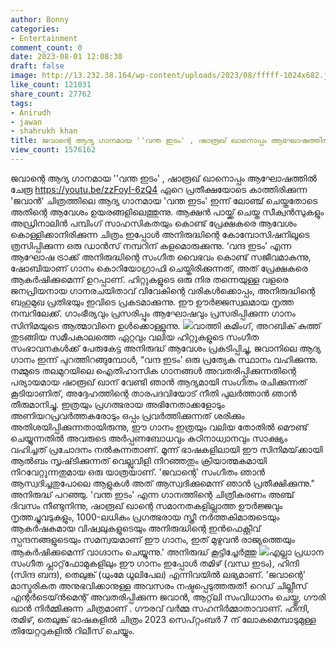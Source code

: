 ```yaml
---
author: Bonny
categories:
- Entertainment
comment_count: 0
date: 2023-08-01 12:08:30
draft: false
image: http://13.232.38.164/wp-content/uploads/2023/08/fffff-1024x682.jpg
like_count: 121031
share_count: 27762
tags:
- Anirudh
- jawan
- shahrukh khan
title: ജവാന്റെ ആദ്യ ഗാനമായ ''വന്ത ഇടം' , ഷാരൂഖ് ഖാനൊപ്പം ആഘോഷത്തിൽ ചേരൂ
view_count: 1576162
---
```


ജവാന്റെ ആദ്യ ഗാനമായ ''വന്ത ഇടം' , ഷാരൂഖ് ഖാനൊപ്പം ആഘോഷത്തിൽ ചേരൂ https://youtu.be/zzFoyI-6zQ4 ഏറെ പ്രതീക്ഷയോടെ കാത്തിരിക്കുന്ന 'ജവാൻ' ചിത്രത്തിലെ ആദ്യ ഗാനമായ 'വന്ത ഇടം' ഇന്ന് ലോഞ്ച് ചെയ്തതോടെ അതിന്റെ ആവേശം ഉയരങ്ങളിലെത്തുന്നു. ആക്ഷൻ പായ്ക്ക് ചെയ്ത സീക്വൻസുകളും അഡ്രിനാലിൻ പമ്പിംഗ് സാഹസികതയും കൊണ്ട് പ്രേക്ഷകരെ ആവേശം കൊള്ളിക്കാനിരിക്കുന്ന ചിത്രം ഇപ്പോൾ അനിരുദ്ധിന്റെ കോമ്പോസിഷനിലൂടെ ത്രസിപ്പിക്കുന്ന ഒരു ഡാൻസ് നമ്പറിന് കളമൊരുക്കുന്നു. ‘വന്ദ ഇടം’ എന്ന ആഘോഷ ട്രാക്ക് അനിരുദ്ധിന്റെ സംഗീത വൈഭവം കൊണ്ട് സജീവമാകുന്നു, ഷോബിയാണ് ഗാനം കൊറിയോഗ്രാഫി ചെയ്തിരിക്കുന്നത്, അത് പ്രേക്ഷകരെ ആകർഷിക്കുമെന്ന് ഉറപ്പാണ്. [](http://13.232.38.164/wp-content/uploads/2023/08/dqq-1qq.jpg) ഹിറ്റുകളുടെ ഒരു നിര തന്നെയുള്ള വളരെ ജനപ്രിയനായ ഗാനരചയിതാവ് വിവേകിന്റെ വരികൾക്കൊപ്പം, അനിരുദ്ധിന്റെ ബഹുമുഖ പ്രതിഭയും ഇവിടെ പ്രകടമാക്കുന്നു. ഈ ഊർജ്ജസ്വലമായ നൃത്ത നമ്പറിലേക്ക്. ഗാംഭീര്യവും പ്രസരിപ്പും ആഘോഷവും പ്രസരിപ്പിക്കുന്ന ഗാനം സിനിമയുടെ ആത്മാവിനെ ഉൾക്കൊള്ളുന്നു. [![](http://13.232.38.164/wp-content/uploads/2023/08/fffff-1024x682.jpg)](http://13.232.38.164/wp-content/uploads/2023/08/fffff.jpg)വാത്തി കമിംഗ്, അറബിക് കുത്ത് തുടങ്ങിയ സമീപകാലത്തെ ഏറ്റവും വലിയ ഹിറ്റുകളുടെ സംഗീത സംഭാവനകൾക്ക് പേരുകേട്ട അനിരുദ്ധ് ആവേശം പ്രകടിപ്പിച്ചു, ജവാനിലെ ആദ്യ ഗാനം ഇന്ന് പുറത്തിറങ്ങുമ്പോൾ, “വന്ദ ഇടം’ ഒരു പ്രത്യേക സ്ഥാനം വഹിക്കുന്നു. നമ്മുടെ തലമുറയിലെ ഐതിഹാസിക ഗാനങ്ങൾ അവതരിപ്പിക്കുന്നതിന്റെ പര്യായമായ ഷാരൂഖ് ഖാന് വേണ്ടി ഞാൻ ആദ്യമായി സംഗീതം രചിക്കുന്നത് കൂടിയാണിത്, അദ്ദേഹത്തിന്റെ താരപദവിയോട് നീതി പുലർത്താൻ ഞാൻ തീരുമാനിച്ചു. ഇത്രയും പ്രഗത്ഭരായ അഭിനേതാക്കളോടും അണിയറപ്രവർത്തകരോടും ഒപ്പം പ്രവർത്തിക്കുന്നത് ശരിക്കും അതിശയിപ്പിക്കുന്നതായിരുന്നു, ഈ ഗാനം ഇത്രയും വലിയ തോതിൽ മൌണ്ട് ചെയ്യുന്നതിൽ അവരുടെ അർപ്പണബോധവും കഠിനാധ്വാനവും സാക്ഷ്യം വഹിച്ചത് പ്രചോദനം നൽകുന്നതാണ്. മൂന്ന് ഭാഷകളിലായി ഈ സിനിമയ്‌ക്കായി ആൽബം സൃഷ്‌ടിക്കുന്നത് വെല്ലുവിളി നിറഞ്ഞതും ക്രിയാത്മകമായി നിറവേറ്റുന്നതുമായ ഒരു യാത്രയാണ്. 'ജവാന്റെ' സംഗീതം ഞാൻ ആസ്വദിച്ചതുപോലെ ആളുകൾ അത് ആസ്വദിക്കുമെന്ന് ഞാൻ പ്രതീക്ഷിക്കുന്നു." അനിരുദ്ധ് പറഞ്ഞു. 'വന്ത ഇടം' എന്ന ഗാനത്തിന്റെ ചിത്രീകരണം അഞ്ച് ദിവസം നീണ്ടുനിന്നു, ഷാരൂഖ് ഖാന്റെ സമാനതകളില്ലാത്ത ഊർജ്ജവും നൃത്തച്ചുവടുകളും, 1000-ലധികം പ്രഗത്ഭരായ സ്ത്രീ നർത്തകിമാരുടെയും ആകർഷകമായ വിഷ്വലുകളുടെയും അനിരുദ്ധിന്റെ ഇൻഫെക്റ്റീവ് സ്പന്ദനങ്ങളുടെയും സമന്വയമാണ് ഈ ഗാനം, ഇത് മുഴുവൻ രാജ്യത്തെയും ആകർഷിക്കുമെന്ന് വാഗ്ദാനം ചെയ്യുന്നു.' അനിരുദ്ധ് കൂട്ടിച്ചേർത്തു [![](https://cdn.boolokam.com/articles/2023/08/wdddd-1024x682.jpg)](https://cdn.boolokam.com/articles/2023/08/wdddd.jpg)എല്ലാ പ്രധാന സംഗീത പ്ലാറ്റ്‌ഫോമുകളിലും ഈ ഗാനം ഇപ്പോൾ തമിഴ് (വന്ധ ഇടം), ഹിന്ദി (സിന്ദ ബന്ദ), തെലുങ്ക് (ധുംമേ ധൂലിപേല) എന്നിവയിൽ ലഭ്യമാണ്. 'ജവാന്റെ' മാസ്മരികത അനുഭവിക്കാനുള്ള അവസരം നഷ്ടപ്പെടുത്തരുത്! റെഡ് ചില്ലീസ് എന്റർടെയ്ൻമെന്റ് അവതരിപ്പിക്കുന്ന ജവാൻ, ആറ്റ്‌ലി സംവിധാനം ചെയ്തു, ഗൗരി ഖാൻ നിർമ്മിക്കുന്ന ചിത്രമാണ് . ഗൗരവ് വർമ്മ സഹനിർമ്മാതാവാണ്. ഹിന്ദി, തമിഴ്, തെലുങ്ക് ഭാഷകളിൽ ചിത്രം 2023 സെപ്റ്റംബർ 7 ന് ലോകമെമ്പാടുമുള്ള തിയേറ്ററുകളിൽ റിലീസ് ചെയ്യും.